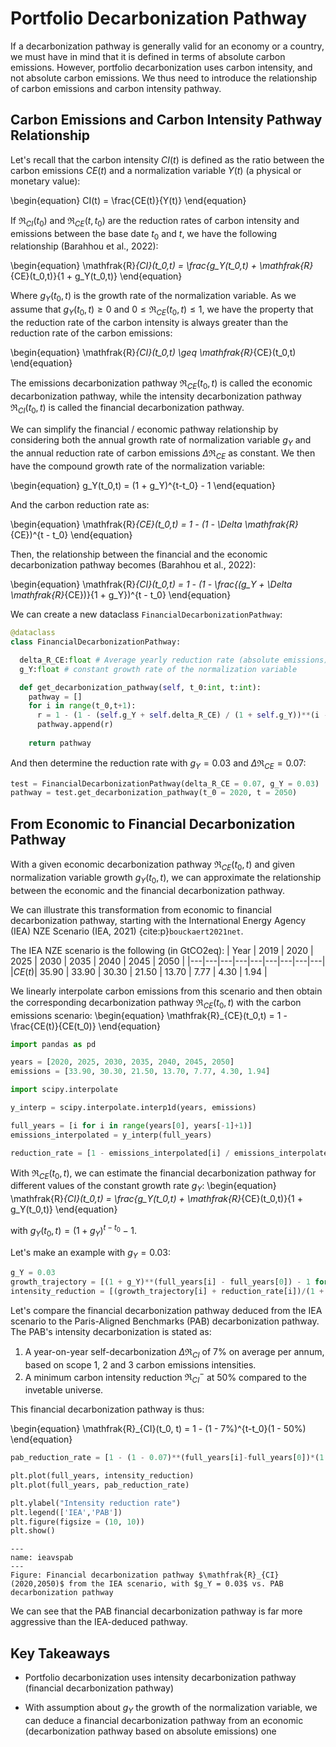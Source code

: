 # Portfolio Decarbonization Pathway

If a decarbonization pathway is generally valid for an economy or a country, we must have in mind that it is defined in terms of absolute carbon emissions. However, portfolio decarbonization uses carbon intensity, and not absolute carbon emissions. We thus need to introduce the relationship of carbon emissions and carbon intensity pathway.

## Carbon Emissions and Carbon Intensity Pathway Relationship

Let's recall that the carbon intensity $CI(t)$ is defined as the ratio between the carbon emissions $CE(t)$ and a normalization variable $Y(t)$ (a physical or monetary value):

\begin{equation}
CI(t) = \frac{CE(t)}{Y(t)}
\end{equation}

If $\mathfrak{R}_{CI}(t_0)$ and $\mathfrak{R}_{CE}(t,t_0)$ are the reduction rates of carbon intensity and emissions between the base date $t_0$ and $t$, we have the following relationship (Barahhou et al., 2022):

\begin{equation}
\mathfrak{R}_{CI}(t_0,t) = \frac{g_Y(t_0,t) + \mathfrak{R}_{CE}(t_0,t)}{1 + g_Y(t_0,t)}
\end{equation}

Where $g_Y(t_0,t)$ is the growth rate of the normalization variable. As we assume that $g_Y(t_0,t) \geq 0$ and $0 \leq \mathfrak{R}_{CE}(t_0,t) \leq 1$, we have the property that the reduction rate of the carbon intensity is always greater than the reduction rate of the carbon emissions:

\begin{equation}
\mathfrak{R}_{CI}(t_0,t) \geq \mathfrak{R}_{CE}(t_0,t)
\end{equation}


The emissions decarbonization pathway $\mathfrak{R}_{CE}(t_0,t)$ is called the economic decarbonization pathway, while the intensity decarbonization pathway $\mathfrak{R}_{CI}(t_0,t)$ is called the financial decarbonization pathway.

We can simplify the financial / economic pathway relationship by considering both the annual growth rate of normalization variable $g_{Y}$ and the annual reduction rate of carbon emissions $\Delta \mathfrak{R}_{CE}$ as constant. We then have the compound growth rate of the normalization variable:

\begin{equation}
g_Y(t_0,t) = (1 + g_Y)^{t-t_0} - 1
\end{equation}

And the carbon reduction rate as:

\begin{equation}
\mathfrak{R}_{CE}(t_0,t) = 1 - (1 - \Delta \mathfrak{R}_{CE})^{t - t_0}
\end{equation}

Then, the relationship between the financial and the economic decarbonization pathway becomes (Barahhou et al., 2022):

\begin{equation}
\mathfrak{R}_{CI}(t_0,t) = 1 - (1 - \frac{(g_Y + \Delta \mathfrak{R}_{CE})}{1 + g_Y})^{t - t_0}
\end{equation}

We can create a new dataclass `FinancialDecarbonizationPathway`:
```Python
@dataclass 
class FinancialDecarbonizationPathway:

  delta_R_CE:float # Average yearly reduction rate (absolute emissions)
  g_Y:float # constant growth rate of the normalization variable

  def get_decarbonization_pathway(self, t_0:int, t:int):
    pathway = []
    for i in range(t_0,t+1):
      r = 1 - (1 - (self.g_Y + self.delta_R_CE) / (1 + self.g_Y))**(i - t_0)
      pathway.append(r)      
    
    return pathway
```
And then determine the reduction rate with $g_Y = 0.03$ and $\Delta \mathfrak{R}_{CE} = 0.07$:

```Python
test = FinancialDecarbonizationPathway(delta_R_CE = 0.07, g_Y = 0.03)
pathway = test.get_decarbonization_pathway(t_0 = 2020, t = 2050)
```

## From Economic to Financial Decarbonization Pathway

With a given economic decarbonization pathway $\mathfrak{R}_{CE}(t_0,t)$ and given normalization variable growth $g_Y(t_0,t)$, we can approximate the relationship between the economic and the financial decarbonization pathway.

We can illustrate this transformation from economic to financial decarbonization pathway, starting with the International Energy Agency (IEA) NZE Scenario (IEA, 2021) {cite:p}`bouckaert2021net`.

The IEA NZE scenario is the following (in GtCO2eq):
| Year  | 2019 | 2020 | 2025 | 2030 | 2035 | 2040 | 2045 | 2050 |
|---|---|---|---|---|---|---|---|---|
|$CE(t)$| 35.90  | 33.90   | 30.30  | 21.50  | 13.70 | 7.77 | 4.30 | 1.94 |


We linearly interpolate carbon emissions from this scenario and then obtain the corresponding decarbonization pathway $\mathfrak{R}_{CE}(t_0,t)$ with the carbon emissions scenario:
\begin{equation}
\mathfrak{R}_{CE}(t_0,t) = 1 - \frac{CE(t)}{CE(t_0)}
\end{equation}

```Python
import pandas as pd

years = [2020, 2025, 2030, 2035, 2040, 2045, 2050]
emissions = [33.90, 30.30, 21.50, 13.70, 7.77, 4.30, 1.94]

import scipy.interpolate

y_interp = scipy.interpolate.interp1d(years, emissions)

full_years = [i for i in range(years[0], years[-1]+1)]
emissions_interpolated = y_interp(full_years)

reduction_rate = [1 - emissions_interpolated[i] / emissions_interpolated[0] for i in range(len(emissions_interpolated))]
```


With $\mathfrak{R}_{CE}(t_0,t)$, we can estimate the financial decarbonization pathway for different values of the constant growth rate $g_Y$:
\begin{equation}
\mathfrak{R}_{CI}(t_0,t) = \frac{g_Y(t_0,t) + \mathfrak{R}_{CE}(t_0,t)}{1 + g_Y(t_0,t)}
\end{equation}

with $g_Y(t_0,t) = (1 + g_Y)^{t-t_0} - 1$.

Let's make an example with $g_Y = 0.03$:
```Python
g_Y = 0.03
growth_trajectory = [(1 + g_Y)**(full_years[i] - full_years[0]) - 1 for i in range(len(full_years))]
intensity_reduction = [(growth_trajectory[i] + reduction_rate[i])/(1 + growth_trajectory[i]) for i in range(len(full_years))]
```

Let's compare the financial decarbonization pathway deduced from the IEA scenario to the Paris-Aligned Benchmarks (PAB) decarbonization pathway.
The PAB's intensity decarbonization is stated as:
1. A year-on-year self-decarbonization $\Delta \mathfrak{R}_{CI}$ of 7\% on average per annum, based on scope 1, 2 and 3 carbon emissions intensities.
2. A minimum carbon intensity reduction $\mathfrak{R}_{CI}^-$ at 50\% compared to the invetable universe.

This financial decarbonization pathway is thus:

\begin{equation}
\mathfrak{R}_{CI}(t_0, t) = 1 - (1 - 7\%)^{t-t_0}(1 - 50\%)
\end{equation}

```Python
pab_reduction_rate = [1 - (1 - 0.07)**(full_years[i]-full_years[0])*(1 - 0.5) for i in range(len(full_years))]

plt.plot(full_years, intensity_reduction)
plt.plot(full_years, pab_reduction_rate)

plt.ylabel("Intensity reduction rate")
plt.legend(['IEA','PAB'])
plt.figure(figsize = (10, 10))
plt.show()
```

```{figure} ieavspab.png
---
name: ieavspab
---
Figure: Financial decarbonization pathway $\mathfrak{R}_{CI}(2020,2050)$ from the IEA scenario, with $g_Y = 0.03$ vs. PAB decarbonization pathway
```

We can see that the PAB financial decarbonization pathway is far more aggressive than the IEA-deduced pathway.

## Key Takeaways

- Portfolio decarbonization uses intensity decarbonization pathway (financial decarbonization pathway)

- With assumption about $g_Y$ the growth of the normalization variable, we can deduce a financial decarbonization pathway from an economic (decarbonization pathway based on absolute emissions) one